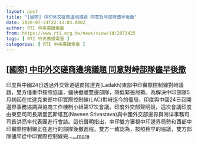 ```yaml
---
layout: post
title: "[國際] 中印外交磋商邊境議題 同意對峙部隊儘早後撤"
date: 2020-07-24T22:13:03.000Z
author: RTI 中央廣播電臺
from: https://www.rti.org.tw/news/view/id/2073425
tags: [ RTI 中央廣播電臺 ]
categories: [ RTI 中央廣播電臺 ]
---
```

<!--1595628783000-->
[[國際] 中印外交磋商邊境議題 同意對峙部隊儘早後撤](https://www.rti.org.tw/news/view/id/2073425)
------

<div>
印度與中國24日透過外交管道磋商拉達克(Ladakh)東部中印實際控制線對峙議題，雙方僅重申按照協議，儘快撤離雙邊部隊，降低緊張局勢。為解決中印部隊5月初起在拉達克東部中印實際控制線(LAC)對峙迄今的僵局，印度與中國24日召開邊界事務協調與協商工作機制小組第17次會議。印度外交部聲明說，這次會議印度由東亞司司長斯里瓦斯塔瓦(Naveen Srivastava)與中國外交部邊界與海洋事務司司長洪亮率代表團進行會談。這份聲明指出，中印雙方審視中印邊界局勢和西部中印實際控制線正在進行的部隊後撤進程。雙方一致認為，按照稍早的協議，雙方部隊儘早從中印實際控制線完...<a target="_blank" href="https://www.rti.org.tw/news/view/id/2073425">...more</a>
</div>
